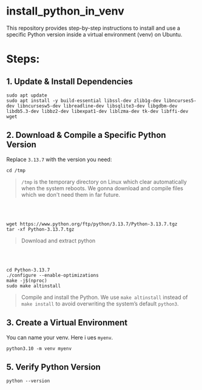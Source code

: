 # install_python_in_venv
This repository provides step-by-step instructions to install and use a specific Python version inside a virtual environment (venv) on Ubuntu.

# Steps:
## 1. Update & Install Dependencies
```
sudo apt update
sudo apt install -y build-essential libssl-dev zlib1g-dev libncurses5-dev libncursesw5-dev libreadline-dev libsqlite3-dev libgdbm-dev libdb5.3-dev libbz2-dev libexpat1-dev liblzma-dev tk-dev libffi-dev wget
```

## 2. Download & Compile a Specific Python Version
Replace `3.13.7` with the version you need:

```
cd /tmp
```
> `/tmp` is the temporary directory on Linux which clear automatically when the system reboots. We gonna download and compile files which we don't need them in far future.

<br><br>
```
wget https://www.python.org/ftp/python/3.13.7/Python-3.13.7.tgz
tar -xf Python-3.13.7.tgz
```
> Download and extract python

<br><br>
```
cd Python-3.13.7
./configure --enable-optimizations
make -j$(nproc)
sudo make altinstall
```
> Compile and install the Python. We use `make altinstall` instead of `make install` to avoid overwriting the system’s default `python3`.

## 3. Create a Virtual Environment
You can name your venv. Here i ues `myenv`.
```
python3.10 -m venv myenv
```

## 5. Verify Python Version
```
python --version
```
